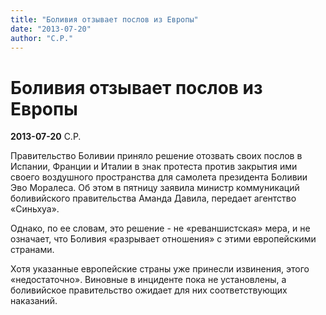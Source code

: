 ```yaml
---
title: "Боливия отзывает послов из Европы"
date: "2013-07-20"
author: "С.Р."
---
```


# Боливия отзывает послов из Европы

**2013-07-20** С.Р.

Правительство Боливии приняло решение отозвать своих послов в Испании, Франции и Италии в знак протеста против закрытия ими своего воздушного пространства для самолета президента Боливии Эво Моралеса. Об этом в пятницу заявила министр коммуникаций боливийского правительства Аманда Давила, передает агентство «Синьхуа».

Однако, по ее словам, это решение - не «реваншистская» мера, и не означает, что Боливия «разрывает отношения» с этими европейскими странами.

Хотя указанные европейские страны уже принесли извинения, этого «недостаточно». Виновные в инциденте пока не установлены, а боливийское правительство ожидает для них соответствующих наказаний.